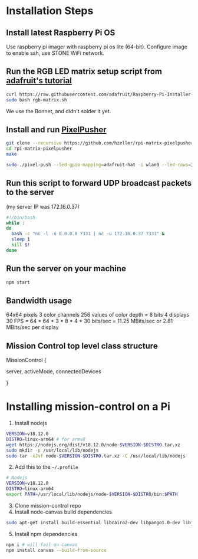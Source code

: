 # Installation Steps

## Install latest Raspberry Pi OS

Use raspberry pi imager with raspberry pi os lite (64-bit).
Configure image to enable ssh, use STONE WiFi network.

## Run the RGB LED matrix setup script from [adafruit's tutorial](https://learn.adafruit.com/adafruit-rgb-matrix-plus-real-time-clock-hat-for-raspberry-pi/driving-matrices)

```sh
curl https://raw.githubusercontent.com/adafruit/Raspberry-Pi-Installer-Scripts/main/rgb-matrix.sh >rgb-matrix.sh
sudo bash rgb-matrix.sh
```

We use the Bonnet, and didn't solder it yet.

## Install and run [PixelPusher](https://github.com/hzeller/rpi-matrix-pixelpusher)

```sh
git clone --recursive https://github.com/hzeller/rpi-matrix-pixelpusher.git
cd rpi-matrix-pixelpusher
make
```

```sh
sudo ./pixel-push --led-gpio-mapping=adafruit-hat -i wlan0 --led-rows=32 --led-cols=64
```

## Run this script to forward UDP broadcast packets to the server
(my server IP was 172.16.0.37)

```sh
#!/bin/bash
while :
do
  bash -c "nc -l -u 0.0.0.0 7331 | nc -u 172.16.0.37 7331" &
  sleep 1
  kill $!
done
```

## Run the server on your machine

```sh
npm start
```

## Bandwidth usage
64x64 pixels
3 color channels
256 values of color depth = 8 bits
4 displays
30 FPS
= 64 * 64 * 3 * 8 * 4 * 30 bits/sec
= 11.25 MBits/sec or 2.81 MBits/sec per display

## Mission Control top level class structure

MissionControl {

  server,
  activeMode,
  connectedDevices

}

# Installing mission-control on a Pi

1. Install nodejs
```sh
VERSION=v18.12.0
DISTRO=linux-arm64 # for armv8
wget https://nodejs.org/dist/v18.12.0/node-$VERSION-$DISTRO.tar.xz
sudo mkdir -p /usr/local/lib/nodejs
sudo tar -xJvf node-$VERSION-$DISTRO.tar.xz -C /usr/local/lib/nodejs 
```
2. Add this to the `~/.profile`
```sh
# Nodejs
VERSION=v18.12.0
DISTRO=linux-arm64
export PATH=/usr/local/lib/nodejs/node-$VERSION-$DISTRO/bin:$PATH
```
3. Clone mission-control repo
4. Install node-canvas build dependencies
```sh
sudo apt-get install build-essential libcairo2-dev libpango1.0-dev libjpeg-dev libgif-dev librsvg2-dev
```
5. Install npm dependencies
```sh
npm i # will fail on canvas
npm install canvas --build-from-source
```